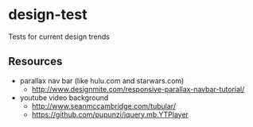 # design-test
Tests for current design trends

## Resources
* parallax nav bar (like hulu.com and starwars.com)
  * http://www.designmite.com/responsive-parallax-navbar-tutorial/
* youtube video background
  * http://www.seanmccambridge.com/tubular/
  * https://github.com/pupunzi/jquery.mb.YTPlayer
